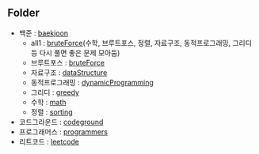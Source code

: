 ## Folder
- 백준 : <a href="https://github.com/1Dohyeon/Study-CodingTest/tree/main/baekjoon">baekjoon</a>
  - all1 : <a href="https://github.com/1Dohyeon/Study-CodingTest/tree/main/baekjoon/all">bruteForce</a>(수학, 브루트포스, 정렬, 자료구조, 동적프로그래밍, 그리디 등 다시 풀면 좋은 문제 모아둠)
  - 브루트포스 : <a href="https://github.com/1Dohyeon/Study-CodingTest/tree/main/baekjoon/bruteForce/py">bruteForce</a>
  - 자료구조 : <a href="https://github.com/1Dohyeon/Study-CodingTest/tree/main/baekjoon/dataStructure">dataStructure</a>
  - 동적프로그래밍 : <a href="https://github.com/1Dohyeon/Study-CodingTest/tree/main/baekjoon/dynamicProgramming">dynamicProgramming</a>
  - 그리디 : <a href="https://github.com/1Dohyeon/Study-CodingTest/tree/main/baekjoon/greedy/py">greedy</a>
  - 수학 : <a href="https://github.com/1Dohyeon/Study-CodingTest/tree/main/baekjoon/math">math</a>
  - 정렬 : <a href="https://github.com/1Dohyeon/Study-CodingTest/tree/main/baekjoon/sorting">sorting</a>
- 코드그라운드 : <a href="https://github.com/1Dohyeon/Study-CodingTest/tree/main/codeground">codeground</a>
- 프로그래머스 : <a href="https://github.com/1Dohyeon/Study-CodingTest/tree/main/programmers">programmers</a>
- 리트코드 : <a href="https://github.com/1Dohyeon/Study-CodingTest/tree/main/leetcode/">leetcode</a>
  <br>
